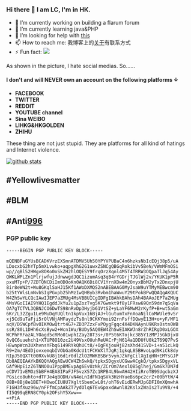 ### Hi there 👋 I am LC, I'm in HK.


- 🔭 I’m currently working on building a flarum forum
- 🌱 I’m currently learning java&PHP
- 🤔 I’m looking for help with [this](https://github.com/dexif/telegram)
- 📫 How to reach me: 我博客上的[关于](https://blog.alevel.tech/about/)有联系方式
- ⚡ Fun fact: ![](https://stallman.org/no-facebook.png)

As shown in the picture, I hate social medias. So......
#### I don't and will NEVER own an account on the following platforms ↓
- **FACEBOOK**
- **TWITTER**
- **REDDIT**
- **YOUTUBE channel**
- **Sina WEIBO**
- **LIHKG&HKGOLDEN**
- **ZHIHU**



These thing are not just stupid. They are platforms for all kind of hatings and Internet violence.

[![github stats](https://github-readme-stats.vercel.app/api?username=LCinHK)](https://github.com/anuraghazra/github-readme-stats)


## #Yellowlivesmatter
## #BLM
## #Anti[996](https://996.icu)

### PGP public key
```
-----BEGIN PGP PUBLIC KEY BLOCK-----

mQENBFuGYUsBCADKVrzEXSmnATDMV5Uh50YPYVPUBaC4n6hzksNbIcEQj38p5/uA
LDocxbG2hYTp5mXLvwko+aqpgXhG2G1uwxZSNCgQBGqRokibVv5BeN/VWmMFmOSi
wp//gBl52HWgv8OKo0oSkZH2hlOQESY9frqOrzXqnl4M5T4TRRW3OQpaTlJq54Ay
QWKLWPLZn1PlrjwfujJdnwwgdJQC1izumAsq3qB4rYGDrjTJGlWj2v/YKUK1pP5R
pxuMTp+P/7ZDTQNCDiIm0DOoKn0AQK6Di8CV1YrnXDw4m2OnyxBbM2yTx2DnxpjU
8ir8eWN2t+Wu8GKqlSaHJ15Kf1AWoDXMQS2nABEBAAG0MyJsaW9uYTMyMEBwcm90
b25tYWlsLmNvbSIgPGxpb25hMzIwQHByb3Rvbm1haWwuY29tPokBPwQQAQgAKQUC
W4ZhSwYLCQcIAwIJEP7aZMUg4MsVBBUICgIDFgIBAhkBAhsDAh4BAAoJEP7aZMUg
4MsVGoIIAI9YHQ1EgddJkYu2u1pZozTvg5K7Gwmkt9f8y1FRsw69Qn59dm7qSqVa
OA7gTCTVL3QBNJCO6DwTS98nRvDp3Hyjb61VtSZ+yLaYF6MwM2rKyfP+B+wt5aGm
6Kr/L32Zgu1Le9MuDqYUQltn1kpVux16BjAJ+lGutumTxFnXoaNjlCoMWUle9vSr
xj5Cd9uTaFji5rOlVNjAMFaydzTs8nl9CKKYmoi92rnFsffDQwyE13H+o+yF/MF1
aqV/DSWCpfBvOIKMOwQtrt4G7+ZD3PZzxFxPOygFgqc4X4DKNAynU9KRs0stn0WB
ssR/80L1DHh6cXsByw2+Wcn1Wu/BUDy5AQ0EW4ZhSwEIAKWJn8rZhRIRgD0xLGOX
WCPhFRFazALYOagd5cRMo01wphIZay28T3s+/0P5t6KTojkc385Y1zMPJ5GkDjxU
0vQC6uuehch1+XTUP8O10zc2U49VsxOUuhReUACrPjN614a1DDUfU0k2T69Q7PvS
HEwnpWcn3UXhvnsYFbq6149RYkQhUCt8/+OgFKjouHj82sXhd41SVD+i+a51cLkQ
R9+2m/4EdDjovxemqbIVObGa0KdcU1tFCKWXlTJgRj1gkqL85BHvoLqd9KiCk8dy
RIpJ50QXTt00RXvkU8j16d1r0dlZlO2MWKBSBr5vynJZkFgCilXgIqHN+EMYsGJP
Db8AEQEAAYkBKQQYAQgAEwUCW4ZhSwkQ/tpkxSDgyxUCGwwACgkQ/tpkxSDgyxVL
GAf9HpEizZ6TNNO0uIPppBMEvpAg6EvUzNk/ZCrOm7AexlQB5glhej/Gm6k7DN7d
eCDV71vEMOzSbBFH4EA8IPaFJF5vzX57Zc1RPB4L9bwAH42HIiRroTB9SUgcbzXJ
PGsico8uhto+dTFJe4qBODH/vN4oLnIdFN1qSVk3HzHYueBs6pc2crZ+00bYtW/4
08B+8Bj8e1BET+HOwoCIU8U7XgltSbenCwL8t/ohT6vEidERwMJpGDFI0mXQmwhA
F1GH3fXuz96w/nFFfmCpAAkZT7ydOlq6TEvGpaxdAwnl82KslxZWaIs2Tu9V8/+4
fI5Q99qERN8CY0pk2OFshY5Xww==
=+PiA
-----END PGP PUBLIC KEY BLOCK-----

```
